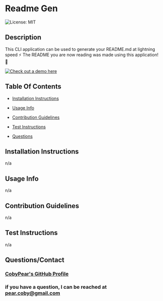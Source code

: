 # Readme Gen 

 ![License: MIT](https://img.shields.io/badge/License-MIT-yellow.svg) 

 ## Description 
 
 This CLI application can be used to generate your README.md at lightning speed :zap: The README you are now reading was made using this application! :tada:
 
 [![Check out a demo here](https://i.imgur.com/Zsb9CQp.png)](https://drive.google.com/file/d/1h7C5GRbCJgZYOQNJSV7NOQ4OXi-U439H/view?usp=sharing)

 ## Table Of Contents 

 - [Installation Instructions](#install) 

 - [Usage Info](#usage) 

 - [Contribution Guidelines](#contribution) 

 - [Test Instructions](#test) 

 - [Questions](#questions) 

 ## <a name='install'>Installation Instructions</a> 

n/a

 ## <a name='usage'>Usage Info</a> 

n/a

 ## <a name='contribution'>Contribution Guidelines</a> 

n/a

 ## <a name='test'>Test Instructions</a> 

n/a

 ## <a name='questions'>Questions/Contact</a> 

 ### [CobyPear's GitHub Profile](https://github.com/CobyPear) 

 ### if you have a question, I can be reached at pear.coby@gmail.com
